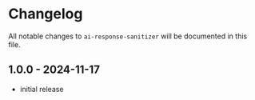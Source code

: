 # Changelog

All notable changes to `ai-response-sanitizer` will be documented in this file.

## 1.0.0 - 2024-11-17

- initial release